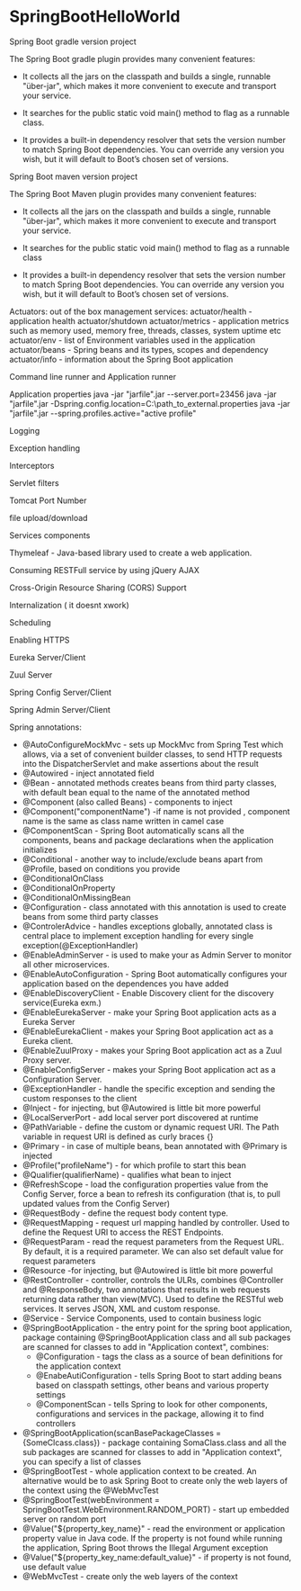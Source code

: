 # SpringBootHelloWorld

Spring Boot gradle version project

The Spring Boot gradle plugin provides many convenient features:

  - It collects all the jars on the classpath and builds a single, runnable "über-jar", which makes it more convenient to execute and
    transport your service.
	  
  - It searches for the public static void main() method to flag as a runnable class.
	
  - It provides a built-in dependency resolver that sets the version number to match Spring Boot dependencies. You can override any
    version you wish, but it will default to Boot’s chosen set of versions.
	  
Spring Boot maven version project

The Spring Boot Maven plugin provides many convenient features:

  - It collects all the jars on the classpath and builds a single, runnable "über-jar", which makes it more convenient to execute
    and transport your service.
	  
  - It searches for the public static void main() method to flag as a runnable class
	
  - It provides a built-in dependency resolver that sets the version number to match Spring Boot dependencies. You can override 
    any version you wish, but it will default to Boot’s chosen set of versions.

Actuators: out of the box management services: 
    actuator/health - application health
    actuator/shutdown
    actuator/metrics - application metrics such as memory used, memory free, threads, classes, system uptime etc
    actuator/env -  list of Environment variables used in the application
    actuator/beans - Spring beans and its types, scopes and dependency
    actuator/info - information about the Spring Boot application

Command line runner and Application runner

Application properties
java -jar "jarfile".jar --server.port=23456
java -jar "jarfile".jar -Dspring.config.location=C:\path_to_external.properties
java -jar "jarfile".jar --spring.profiles.active="active profile"

Logging

Exception handling

Interceptors

Servlet filters

Tomcat Port Number

file upload/download

Services components

Thymeleaf - Java-based library used to create a web application.

Consuming RESTFull service by using jQuery AJAX

Cross-Origin Resource Sharing (CORS) Support

Internalization
 ( it doesnt xwork)
 
Scheduling

Enabling HTTPS

Eureka Server/Client

Zuul Server

Spring Config Server/Client

Spring Admin Server/Client


Spring annotations:
  - @AutoConfigureMockMvc - sets up MockMvc from Spring Test which  allows, via a set of convenient builder classes, to send HTTP requests
    into the DispatcherServlet and make assertions about the result
  - @Autowired - inject annotated field
  - @Bean - annotated methods creates beans from third party classes, with default bean equal to the name of the annotated method
  - @Component (also called Beans) - components to inject
  - @Component("componentName") -if name is not provided , component name is the same as class name written in camel case
  - @ComponentScan - Spring Boot automatically scans all the components, beans and package declarations when the application initializes 
  - @Conditional - another way to include/exclude beans apart from @Profile, based on conditions you provide
  - @ConditionalOnClass
  - @ConditionalOnProperty
  - @ConditionalOnMissingBean
  - @Configuration - class annotated with this annotation is used to create beans from some third party classes
  - @ControlerAdvice - handles exceptions globally, annotated class is central place to implement exception handling for 
    every single exception(@ExceptionHandler)
  - @EnableAdminServer - is used to make your as Admin Server to monitor all other microservices.
  - @EnableAutoConfiguration - Spring Boot automatically configures your application based on the dependences you have added
  - @EnableDiscoveryClient - Enable Discovery client for the discovery service(Eureka exm.)
  - @EnableEurekaServer - make your Spring Boot application acts as a Eureka Server
  - @EnableEurekaClient - makes your Spring Boot application act as a Eureka client.
  - @EnableZuulProxy - makes your Spring Boot application act as a Zuul Proxy server.
  - @EnableConfigServer - makes your Spring Boot application act as a Configuration Server.
  - @ExceptionHandler - handle the specific exception and sending the custom responses to the client
  - @Inject - for injecting, but @Autowired is little bit more powerful
  - @LocalServerPort - add local server port discovered at runtime
  - @PathVariable - define the custom or dynamic request URI. The Path variable in request URI is defined as curly braces {}
  - @Primary - in case of multiple beans, bean annotated with @Primary is injected
  - @Profile("profileName") - for which profile to start this bean
  - @Qualifier(qualifierName) - qualifies what bean to inject
  - @RefreshScope - load the configuration properties value from the Config Server,
    force a bean to refresh its configuration (that is, to pull updated values from the Config Server)
  - @RequestBody - define the request body content type.
  - @RequestMapping - request url mapping handled by controller. Used to define the Request URI to access the REST Endpoints.
  - @RequestParam - read the request parameters from the Request URL. By default, it is a required parameter. We can also set default value
    for request parameters
  - @Resource -for injecting, but @Autowired is little bit more powerful
  - @RestController - controller, controls the ULRs, combines @Controller and @ResponseBody, two annotations that results in
    web requests returning data rather than view(MVC). Used to define the RESTful web services. It serves JSON, XML and custom response.
  - @Service - Service Components, used to contain business logic
  - @SpringBootApplication - the entry point for the spring boot application, package containing @SpringBootApplication class and all
    sub packages are scanned for classes to add in "Application context", combines:
    - @Configuration - tags the class as a source of bean definitions for the application context
    - @EnabeAutiConfiguration - tells Spring Boot to start adding beans based on classpath settings, other beans and
      various property settings
    - @ComponentScan - tells Spring to look for other components, configurations and services in the package, allowing it
      to find controllers
  - @SpringBootApplication(scanBasePackageClasses = {SomeClcass.class}) - package containing SomaClass.class and all the sub packages are
    scanned for classes to add in "Application context", you can specify a list of classes
  - @SpringBootTest - whole application context to be created. An alternative would be to ask Spring Boot to create only the web layers
    of the context using the @WebMvcTest
  - @SpringBootTest(webEnvironment = SpringBootTest.WebEnvironment.RANDOM_PORT) - start up embedded server on random port
  - @Value("${property_key_name}" - read the environment or application property value in Java code. If the property is not found while 
    running the application, Spring Boot throws the Illegal Argument exception
  - @Value("${property_key_name:default_value}" - if property is not found, use default value
  - @WebMvcTest - create only the web layers of the context
